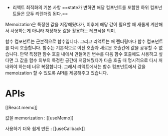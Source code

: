 ---
---


- 리액트 최적화의 기본 사항
 ==state가 변하면 해당 컴포넌트를 포함한 하위 컴포넌트들은 모두 리렌더링 된다.==
 
Memoization은 특정한 값을 저장해뒀다가, 이후에 해당 값이 필요할 때 새롭게 계산해서 사용하는게 아니라 저장해둔 값을 활용하는 테크닉을 의미.

함수 컴포넌트는 근본적으로 함수입니다. 그리고 리액트는 매 렌더링마다 함수 컴포넌트를 다시 호출합니다. 함수는 기본적으로 이전 호출과 새로운 호출간에 값을 공유할 수 없습니다. 만약 특정한 함수 호출 내에서 만들어진 변수를 다음 함수 호출에도 사용하고 싶다면 그 값을 함수 외부의 특정한 공간에 저장해뒀다가 다음 호출 때 명시적으로 다시 꺼내와야 하는데 너무 복잡합니다. 그래서 리액트에서는 함수 컴포넌트에서 값을 memoization 할 수 있도록 API를 제공해주고 있습니다.

# APIs
[[React.memo]]

값을 memorization : [[useMemo]]

사용하기 더욱 쉽게 만든 : [[useCallback]]
